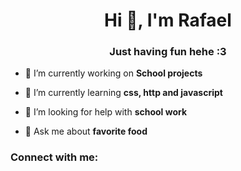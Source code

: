 <h1 align="center">Hi 👋, I'm Rafael</h1>
<h3 align="center">Just having fun hehe :3</h3>

- 🔭 I’m currently working on **School projects**

- 🌱 I’m currently learning **css, http and javascript**

- 🤝 I’m looking for help with **school work**

- 💬 Ask me about **favorite food**

<h3 align="left">Connect with me:</h3>
<p align="left">
</p>
